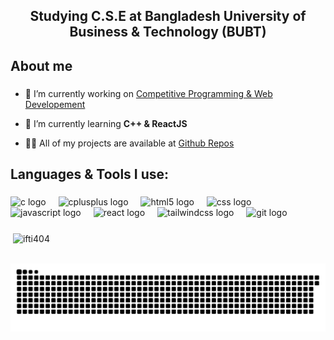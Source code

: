 <h2 align="center">Studying C.S.E at Bangladesh University of Business & Technology (BUBT)</h2>

###
<h2 align="left">About me</h2>

###

- 🔭 I’m currently working on [Competitive Programming & Web Developement](https://github.com/ifti404/CodeForces)

- 🌱 I’m currently learning **C++ & ReactJS**

- 👨‍💻 All of my projects are available at [Github Repos](https://github.com/ifti404?tab=repositories)

<p align="left">
</p>

<h2 align="left">Languages & Tools I use:</h2>

###

<div align="left">
  <img src="https://skillicons.dev/icons?i=c" height="40" alt="c logo"  />
  <img width="12" />
  <img src="https://cdn.jsdelivr.net/gh/devicons/devicon/icons/cplusplus/cplusplus-original.svg" height="40" alt="cplusplus logo"  />
  <img width="12" />
  <img src="https://cdn.jsdelivr.net/gh/devicons/devicon/icons/html5/html5-original.svg" height="40" alt="html5 logo"  />
  <img width="12" />
  <img src="https://cdn.jsdelivr.net/gh/devicons/devicon/icons/css3/css3-original.svg" height="40" alt="css logo"  />
  <img width="12" />
  <img src="https://cdn.jsdelivr.net/gh/devicons/devicon/icons/javascript/javascript-original.svg" height="40" alt="javascript logo"  />
  <img width="12" />
  <img src="https://cdn.jsdelivr.net/gh/devicons/devicon/icons/react/react-original.svg" height="40" alt="react logo"  />
  <img width="12" />
  <img src="https://cdn.simpleicons.org/tailwindcss/06B6D4" height="40" alt="tailwindcss logo"  />
  <img width="12" />
  <img src="https://cdn.jsdelivr.net/gh/devicons/devicon/icons/git/git-original.svg" height="40" alt="git logo"  />
</div>

###

<p>&nbsp;<img align="center" src="https://github-readme-stats.vercel.app/api?username=ifti404&show_icons=true&theme=dark&locale=en" alt="ifti404" /></p>

<br clear="both">

<img src="https://raw.githubusercontent.com/ifti404/ifti404/output/snake.svg" alt="Snake animation" />

###
